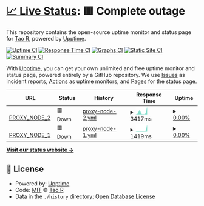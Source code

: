 # [📈 Live Status](https://status.shouge.me): <!--live status--> **🟥 Complete outage**

This repository contains the open-source uptime monitor and status page for [Tao R](shouge.me), powered by [Upptime](https://github.com/upptime/upptime).

[![Uptime CI](https://github.com/shouge/uptime/workflows/Uptime%20CI/badge.svg)](https://github.com/shouge/uptime/actions?query=workflow%3A%22Uptime+CI%22)
[![Response Time CI](https://github.com/shouge/uptime/workflows/Response%20Time%20CI/badge.svg)](https://github.com/shouge/uptime/actions?query=workflow%3A%22Response+Time+CI%22)
[![Graphs CI](https://github.com/shouge/uptime/workflows/Graphs%20CI/badge.svg)](https://github.com/shouge/uptime/actions?query=workflow%3A%22Graphs+CI%22)
[![Static Site CI](https://github.com/shouge/uptime/workflows/Static%20Site%20CI/badge.svg)](https://github.com/shouge/uptime/actions?query=workflow%3A%22Static+Site+CI%22)
[![Summary CI](https://github.com/shouge/uptime/workflows/Summary%20CI/badge.svg)](https://github.com/shouge/uptime/actions?query=workflow%3A%22Summary+CI%22)

With [Upptime](https://upptime.js.org), you can get your own unlimited and free uptime monitor and status page, powered entirely by a GitHub repository. We use [Issues](https://github.com/shouge/uptime/issues) as incident reports, [Actions](https://github.com/shouge/uptime/actions) as uptime monitors, and [Pages](https://demo.upptime.js.org) for the status page.

<!--start: status pages-->
<!-- This summary is generated by Upptime (https://github.com/upptime/upptime) -->
<!-- Do not edit this manually, your changes will be overwritten -->
<!-- prettier-ignore -->
| URL | Status | History | Response Time | Uptime |
| --- | ------ | ------- | ------------- | ------ |
| <img alt="" src="https://icons.duckduckgo.com/ip3/proxy-node2.shouge.repl.co.ico" height="13"> [PROXY_NODE_2](https://proxy-node2.shouge.repl.co/55d90fe9-556c-438a-995c-24328f5cdc31) | 🟥 Down | [proxy-node-2.yml](https://github.com/shouge/uptime/commits/HEAD/history/proxy-node-2.yml) | <details><summary><img alt="Response time graph" src="./graphs/proxy-node-2/response-time-week.png" height="20"> 3417ms</summary><br><a href="https://status.shouge.me/history/proxy-node-2"><img alt="Response time 2090" src="https://img.shields.io/endpoint?url=https%3A%2F%2Fraw.githubusercontent.com%2Fshouge%2Fuptime%2FHEAD%2Fapi%2Fproxy-node-2%2Fresponse-time.json"></a><br><a href="https://status.shouge.me/history/proxy-node-2"><img alt="24-hour response time 10680" src="https://img.shields.io/endpoint?url=https%3A%2F%2Fraw.githubusercontent.com%2Fshouge%2Fuptime%2FHEAD%2Fapi%2Fproxy-node-2%2Fresponse-time-day.json"></a><br><a href="https://status.shouge.me/history/proxy-node-2"><img alt="7-day response time 3417" src="https://img.shields.io/endpoint?url=https%3A%2F%2Fraw.githubusercontent.com%2Fshouge%2Fuptime%2FHEAD%2Fapi%2Fproxy-node-2%2Fresponse-time-week.json"></a><br><a href="https://status.shouge.me/history/proxy-node-2"><img alt="30-day response time 2090" src="https://img.shields.io/endpoint?url=https%3A%2F%2Fraw.githubusercontent.com%2Fshouge%2Fuptime%2FHEAD%2Fapi%2Fproxy-node-2%2Fresponse-time-month.json"></a><br><a href="https://status.shouge.me/history/proxy-node-2"><img alt="1-year response time 2090" src="https://img.shields.io/endpoint?url=https%3A%2F%2Fraw.githubusercontent.com%2Fshouge%2Fuptime%2FHEAD%2Fapi%2Fproxy-node-2%2Fresponse-time-year.json"></a></details> | <details><summary><a href="https://status.shouge.me/history/proxy-node-2">0.00%</a></summary><a href="https://status.shouge.me/history/proxy-node-2"><img alt="All-time uptime 0.00%" src="https://img.shields.io/endpoint?url=https%3A%2F%2Fraw.githubusercontent.com%2Fshouge%2Fuptime%2FHEAD%2Fapi%2Fproxy-node-2%2Fuptime.json"></a><br><a href="https://status.shouge.me/history/proxy-node-2"><img alt="24-hour uptime 0.00%" src="https://img.shields.io/endpoint?url=https%3A%2F%2Fraw.githubusercontent.com%2Fshouge%2Fuptime%2FHEAD%2Fapi%2Fproxy-node-2%2Fuptime-day.json"></a><br><a href="https://status.shouge.me/history/proxy-node-2"><img alt="7-day uptime 0.00%" src="https://img.shields.io/endpoint?url=https%3A%2F%2Fraw.githubusercontent.com%2Fshouge%2Fuptime%2FHEAD%2Fapi%2Fproxy-node-2%2Fuptime-week.json"></a><br><a href="https://status.shouge.me/history/proxy-node-2"><img alt="30-day uptime 0.00%" src="https://img.shields.io/endpoint?url=https%3A%2F%2Fraw.githubusercontent.com%2Fshouge%2Fuptime%2FHEAD%2Fapi%2Fproxy-node-2%2Fuptime-month.json"></a><br><a href="https://status.shouge.me/history/proxy-node-2"><img alt="1-year uptime 0.00%" src="https://img.shields.io/endpoint?url=https%3A%2F%2Fraw.githubusercontent.com%2Fshouge%2Fuptime%2FHEAD%2Fapi%2Fproxy-node-2%2Fuptime-year.json"></a></details>
| <img alt="" src="https://icons.duckduckgo.com/ip3/proxy-node1.shouge.repl.co.ico" height="13"> [PROXY_NODE_1](https://proxy-node1.shouge.repl.co/d6c41e25-f9d3-4fae-be9d-30dfa0fca332) | 🟥 Down | [proxy-node-1.yml](https://github.com/shouge/uptime/commits/HEAD/history/proxy-node-1.yml) | <details><summary><img alt="Response time graph" src="./graphs/proxy-node-1/response-time-week.png" height="20"> 1419ms</summary><br><a href="https://status.shouge.me/history/proxy-node-1"><img alt="Response time 860" src="https://img.shields.io/endpoint?url=https%3A%2F%2Fraw.githubusercontent.com%2Fshouge%2Fuptime%2FHEAD%2Fapi%2Fproxy-node-1%2Fresponse-time.json"></a><br><a href="https://status.shouge.me/history/proxy-node-1"><img alt="24-hour response time 683" src="https://img.shields.io/endpoint?url=https%3A%2F%2Fraw.githubusercontent.com%2Fshouge%2Fuptime%2FHEAD%2Fapi%2Fproxy-node-1%2Fresponse-time-day.json"></a><br><a href="https://status.shouge.me/history/proxy-node-1"><img alt="7-day response time 1419" src="https://img.shields.io/endpoint?url=https%3A%2F%2Fraw.githubusercontent.com%2Fshouge%2Fuptime%2FHEAD%2Fapi%2Fproxy-node-1%2Fresponse-time-week.json"></a><br><a href="https://status.shouge.me/history/proxy-node-1"><img alt="30-day response time 860" src="https://img.shields.io/endpoint?url=https%3A%2F%2Fraw.githubusercontent.com%2Fshouge%2Fuptime%2FHEAD%2Fapi%2Fproxy-node-1%2Fresponse-time-month.json"></a><br><a href="https://status.shouge.me/history/proxy-node-1"><img alt="1-year response time 860" src="https://img.shields.io/endpoint?url=https%3A%2F%2Fraw.githubusercontent.com%2Fshouge%2Fuptime%2FHEAD%2Fapi%2Fproxy-node-1%2Fresponse-time-year.json"></a></details> | <details><summary><a href="https://status.shouge.me/history/proxy-node-1">0.00%</a></summary><a href="https://status.shouge.me/history/proxy-node-1"><img alt="All-time uptime 0.00%" src="https://img.shields.io/endpoint?url=https%3A%2F%2Fraw.githubusercontent.com%2Fshouge%2Fuptime%2FHEAD%2Fapi%2Fproxy-node-1%2Fuptime.json"></a><br><a href="https://status.shouge.me/history/proxy-node-1"><img alt="24-hour uptime 0.00%" src="https://img.shields.io/endpoint?url=https%3A%2F%2Fraw.githubusercontent.com%2Fshouge%2Fuptime%2FHEAD%2Fapi%2Fproxy-node-1%2Fuptime-day.json"></a><br><a href="https://status.shouge.me/history/proxy-node-1"><img alt="7-day uptime 0.00%" src="https://img.shields.io/endpoint?url=https%3A%2F%2Fraw.githubusercontent.com%2Fshouge%2Fuptime%2FHEAD%2Fapi%2Fproxy-node-1%2Fuptime-week.json"></a><br><a href="https://status.shouge.me/history/proxy-node-1"><img alt="30-day uptime 0.00%" src="https://img.shields.io/endpoint?url=https%3A%2F%2Fraw.githubusercontent.com%2Fshouge%2Fuptime%2FHEAD%2Fapi%2Fproxy-node-1%2Fuptime-month.json"></a><br><a href="https://status.shouge.me/history/proxy-node-1"><img alt="1-year uptime 0.00%" src="https://img.shields.io/endpoint?url=https%3A%2F%2Fraw.githubusercontent.com%2Fshouge%2Fuptime%2FHEAD%2Fapi%2Fproxy-node-1%2Fuptime-year.json"></a></details>

<!--end: status pages-->

[**Visit our status website →**](https://demo.upptime.js.org)

## 📄 License

- Powered by: [Upptime](https://github.com/upptime/upptime)
- Code: [MIT](./LICENSE) © [Tao R](shouge.me)
- Data in the `./history` directory: [Open Database License](https://opendatacommons.org/licenses/odbl/1-0/)
